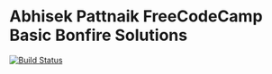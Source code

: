 # Abhisek Pattnaik FreeCodeCamp Basic Bonfire Solutions
[![Build Status](https://travis-ci.org/abhisekp/FCC-Challenges.svg)](https://travis-ci.org/abhisekp/FCC-Challenges)
